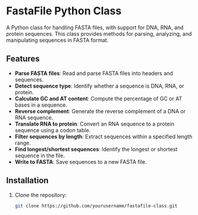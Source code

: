 # FastaFile Python Class

A Python class for handling FASTA files, with support for DNA, RNA, and protein sequences. This class provides methods for parsing, analyzing, and manipulating sequences in FASTA format.

## Features

- **Parse FASTA files**: Read and parse FASTA files into headers and sequences.
- **Detect sequence type**: Identify whether a sequence is DNA, RNA, or protein.
- **Calculate GC and AT content**: Compute the percentage of GC or AT bases in a sequence.
- **Reverse complement**: Generate the reverse complement of a DNA or RNA sequence.
- **Translate RNA to protein**: Convert an RNA sequence to a protein sequence using a codon table.
- **Filter sequences by length**: Extract sequences within a specified length range.
- **Find longest/shortest sequences**: Identify the longest or shortest sequence in the file.
- **Write to FASTA**: Save sequences to a new FASTA file.

## Installation

1. Clone the repository:
   ```bash
   git clone https://github.com/yourusername/fastafile-class.git
